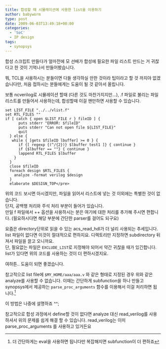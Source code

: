 ```yaml
---
title: 합성할 때 시뮬레이션에 사용한 list을 이용하기
author: babyworm
type: post
date: 2009-06-03T13:49:18+00:00
categories:
  - 'SoC'
  - IP design
tags:
  - synopsys
---
```


합성 스크립트 만들다가 얼마전에 모 선배가 합성에 필요한 파일 리스트 만드는 거 귀찮다고 한 것이 기억나서 만들어봤습니다.

뭐, TCL을 사용하시는 분들이면 다들 생각하실 만한 것이라 팁이라고 할 것 까지야 없겠습니다만, 처음 접하시는 분들에게는 도움이 될 것 같아서 올립니다.


보통 ncverilog로 시뮬레이션 할때 (다른 것도 마찬가지지만…), .f 파일로 불리는 파일리스트를 만들어서 사용하는데, 합성할때 이걸 왠만하면 사용할 수 있습니다.

```
set LIST_FILE "../../vlist.f"
set RTL_FILES ""
if [ catch { open $LIST_FILE r } fileID ] {
      puts stderr "ERROR: $fileID"
      puts stderr "Can not open file ${LIST_FILE}"
      quit
  } else {
   while { [gets $fileID lbuffer] >= 0 } {
      if {[ regexp {(^/{2})} $lbuffer test1 ]} { continue }
      if {$lbuffer == ""} { continue }
      lappend RTL_FILES $lbuffer
    }
  }
  close $fileID
  foreach design $RTL_FILES {
    analyze -format verilog $design
  }
  elaborate $DESIGN_TOP</pre>
```

위의 코드 보시면 아시겠지만, 파일을 읽어서 리스트에 넣는 것 이외에는 특별한 것이 없습니다.
<br>
단지, 공백행 처리와 주석 처리 부분이 들어가 있습니다.
<br>
만일 f 파일에서 ++ 옵션을 사용하시는 분은 여기에 대한 처리를 추가해 주시면 편합니다. (필요하시다면 해당 부분에 간단한 parser를 걸어도 되구요)

요즘은 directory단위로 읽을 수 있는 acs_read_hdl가 더 널리 사용되는 추세입니다. list 파일이 없다면 이것이 절대적으로 편하지요. 디렉토리만 지정하면 subdirectory 뒤져서 파일을 끌고 오니까요.
<br>
단, 필요없는 파일은 `EXCLUDE_LIST`로 지정해야 되어서 약간 귀찮을 때가 있긴합니다.
<br>
list가 있다면 위의 코드를 사용하는 것이 더 편하시겠지요.

여하튼.. 도움이 되면 좋겠습니다.

참고적으로 list file에 `$MY_HOME/aaa/aaa.v` 와 같은 형태로 지정된 경우 위와 같은 analyze를 사용할 수 없습니다. 이때는 간단하게 subfunction을 하나 만들고 synopsys에서 제공하는 `parse_proc_arguments` 함수를 이용해서 이걸 처리하면 됩니다.[^1]

이 방법은 나중에 설명하죠 ^^;

참고적으로 합성 과정에서 define할 것이 없다면 analyze 대신 read_verilog를 사용하셔서 위의 문제를 쉽게 해결 할 수 있습니다. read_verilog는 이미 parse_proc_arguments 를 사용하고 있거든요


[^1]: 더 간단하게는 eval을 사용하면 됩니다만 복잡해지면 subfunction이 더 편하죠
